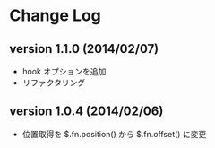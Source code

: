 
# Change Log

## version 1.1.0 (2014/02/07)

- hook オプションを追加
- リファクタリング

## version 1.0.4 (2014/02/06)

- 位置取得を $.fn.position() から $.fn.offset() に変更
